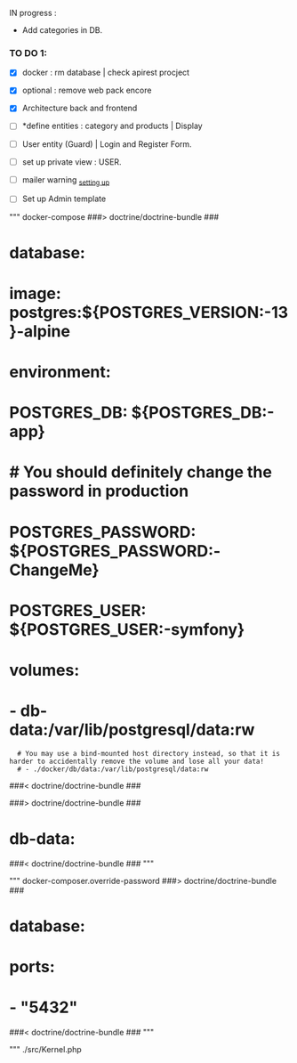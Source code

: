 IN progress : 
 - Add categories in DB.
### TO DO 1:
- [x] docker : rm database | check apirest procject
- [x] optional : remove web pack encore 
- [x] Architecture back and frontend
- [ ] *define entities : category and products | Display 
- [ ] User entity (Guard) | Login and Register Form.
- [ ] set up private view : USER.
- [ ] mailer warning <sub>[setting up](https://symfony.com/doc/current/mailer.html#installation)</sub>
- [ ] Set up Admin template



""" docker-compose
###> doctrine/doctrine-bundle ###
  # database:
  #   image: postgres:${POSTGRES_VERSION:-13}-alpine
  #   environment:
  #     POSTGRES_DB: ${POSTGRES_DB:-app}
  #     # You should definitely change the password in production
  #     POSTGRES_PASSWORD: ${POSTGRES_PASSWORD:-ChangeMe}
  #     POSTGRES_USER: ${POSTGRES_USER:-symfony}
  #   volumes:
  #     - db-data:/var/lib/postgresql/data:rw
      # You may use a bind-mounted host directory instead, so that it is harder to accidentally remove the volume and lose all your data!
      # - ./docker/db/data:/var/lib/postgresql/data:rw
###< doctrine/doctrine-bundle ###


###> doctrine/doctrine-bundle ###
  # db-data:
###< doctrine/doctrine-bundle ###
"""

""" docker-composer.override-password
###> doctrine/doctrine-bundle ###
  # database:
  #   ports:
  #     - "5432"
###< doctrine/doctrine-bundle ###
"""


""" ./src/Kernel.php
<?php

namespace App;

use Symfony\Bundle\FrameworkBundle\Kernel\MicroKernelTrait;
use Symfony\Component\HttpKernel\Kernel as BaseKernel;

class Kernel extends BaseKernel
{
    use MicroKernelTrait;
}
###